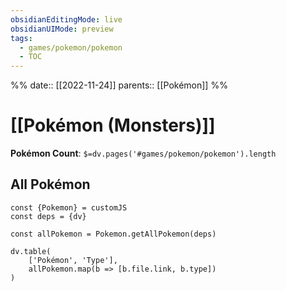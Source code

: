 ```yaml
---
obsidianEditingMode: live
obsidianUIMode: preview
tags:
  - games/pokemon/pokemon
  - TOC
---
```

%%
date:: [[2022-11-24]]
parents:: [[Pokémon]]
%%

# [[Pokémon (Monsters)]]

**Pokémon Count**: `$=dv.pages('#games/pokemon/pokemon').length`

## All Pokémon

```dataviewjs
const {Pokemon} = customJS
const deps = {dv}

const allPokemon = Pokemon.getAllPokemon(deps)

dv.table(
	['Pokémon', 'Type'],
	allPokemon.map(b => [b.file.link, b.type])
)
```
